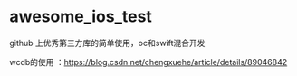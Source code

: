 # awesome_ios_test
github 上优秀第三方库的简单使用，oc和swift混合开发

wcdb的使用 ：https://blog.csdn.net/chengxuehe/article/details/89046842
